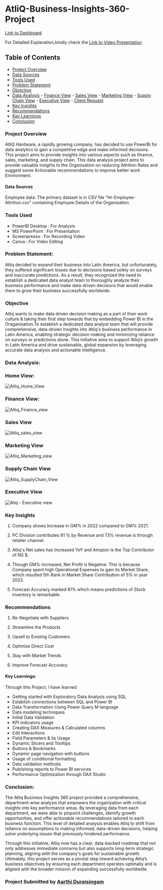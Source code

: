 # AtliQ-Business-Insights-360-Project

[Link to Dashboard](https://app.powerbi.com/view?r=eyJrIjoiOGJiMGMyZmEtN2NkNi00MzFhLWEwMDktNjI4ZTUyYWQ4MTI1IiwidCI6ImM2ZTU0OWIzLTVmNDUtNDAzMi1hYWU5LWQ0MjQ0ZGM1YjJjNCJ9)

For Detailed Explanation,kindly check the [Link to Video Presentation](https://youtu.be/BFtLY7gSMtY) 

## Table of Contents
- [Project Overview](#project-overview) 
- [Data Sources](#data-sources)
- [Tools Used](#tools-used) 
- [Problem Statement](#problem-statement)
- [Objective](#objective)
- [Data Analysis](#data-analysis)
      - [Finance View](#finance-view)
      - [Sales View](#sales-view)
      - [Marketing View](#marketing-view)
      - [Supply Chain View](#supply-chain-view)
      - [Executive View](#executive-view)
      - [Client Request](#client-request)
- [Key Insights](#key-insights)
- [Recommendations](#recommendations)
- [Key Learnings](#key-learnings)
- [Conclusion](#conclusion)
  
### Project Overview
AtliQ Hardware, a rapidly growing company, has decided to use PowerBi for data analytics to gain a competitive edge and make informed decisions. This project aims to provide insights into various aspects such as finance, sales, marketing, and supply chain. This data analysis project aims to provide valuable insights to the Organisation on reducing Attrition Rates and suggest some Actionable 
recommendations to improve better work Environment.  

#### Data Sources
Employee data: The primary dataset is in CSV file "Hr-Employee-Attrition.csv" containing Employee Details of the Organisation.

### Tools Used
- PowerBI Desktop : For Analysis
- MS PowerPoint : For Presentation
- Screenpresso : For Recording Video
- Canva : For Video Editing

### Problem Statement:
Atliq decided to expand their business into Latin America, but unfortunately, they suffered significant losses due to decisions based solely on surveys and inaccurate predictions. 
As a result, they recognized the need to establish a dedicated data analyst team to thoroughly analyze their business performance and make data-driven decisions that would enable them to grow their business successfully worldwide.

### Objective
Atliq wants to make data driven decision making as a part of their work culture & taking their first step towards that by embedding Power BI in the Oraganisation.To establish a dedicated data analyst team that will provide comprehensive, data-driven insights into Atliq's business performance in Latin America, enabling strategic decision-making and minimizing reliance on surveys or predictions alone. This initiative aims to support Atliq’s growth in Latin America and drive sustainable, global expansion by leveraging accurate data analysis and actionable intelligence.

### Data Analysis:  

### Home View:

![Atliq_Home_Viwe](https://github.com/user-attachments/assets/776e9c6d-c516-4668-86db-fc79026f9fab)

       
### Finance View:

![Atliq_Finance_view](https://github.com/user-attachments/assets/7cc476c4-fe0d-4641-87a2-2115dec76c72)

### Sales View

![Atliq_sales_view](https://github.com/user-attachments/assets/35c8d085-94d5-4804-8bd6-3b135861ca90)

### Marketing View

![Atliq_Marketing_view](https://github.com/user-attachments/assets/df651e6c-c64a-4fcd-93f0-e94be42c688c)

### Supply Chain View

![Atliq_SupplyChain_View](https://github.com/user-attachments/assets/98b80a12-7157-4cf9-92ab-b083b57d332f)

### Executive View

![Atiq - Executive view](https://github.com/user-attachments/assets/8d85bd5c-c0e5-4adc-915a-de889412505b)


### Key Insights
1. Company shows Increase in GM% in 2022 compared to GM% 2021.

2. PC Division contributes 61 % by Revenue and 73% revenue is through retailer channel.

3. Atliq's Net sales has Increased YoY and Amazon is the Top Contributor of NS $.

4. Though GM% increased, Net Profit is Negative. This is because Company spent high Operational Expenses to gain its Market Share, which resulted 5th Rank in Market Share Contribution of 5% in year 2022.

5. Forecast Accuracy marked 81% which means predictions of Stock inventory is remarkable.

### Recommendations

1. Re-Negotiate with Suppliers

2. Streamline the Products

3. Upsell to Existing Customers

4. Optimize Direct Cost

5. Stay with Market Trends

6. Improve Forecast Accuracy

#### Key Learnings:
Through this Project, I have learned 
- Getting started with Exploratory Data Analysis using SQL
- Establish connections between SQL and Power BI
- Data Transformation Using Power Query M language
- Data modeling techniques
- Initial Data Validation
- KPI indicators usage
- Creating DAX Measures & Calculated columns
- Edit Interactions
- Field Parameters & its Usage
- Dynamic Slicers and Tooltips
- Buttons & Bookmarks
- Dynamic page navigation with buttons
- Usage of conditional formatting
- Data validation methods
- Publishing reports to Power BI services
- Performance Optimization through DAX Studio

### Conclusion:
The Atliq Business Insights 360 project provided a comprehensive, department-wise analysis that empowers the organization with critical insights into key performance areas. By leveraging data from each department, we were able to pinpoint challenges, identify growth opportunities, and offer actionable recommendations tailored to each business function. This level of detailed analysis enables Atliq to shift from reliance on assumptions to making informed, data-driven decisions, helping solve underlying issues that previously hindered performance.

Through this initiative, Atliq now has a clear, data-backed roadmap that not only addresses immediate concerns but also supports long-term strategic planning, aligning with the company's goals for sustainable growth. Ultimately, this project serves as a pivotal step toward achieving Atliq’s business objectives by ensuring each department operates optimally and is aligned with the broader mission of expanding successfully worldwide.


### Project Submitted by [Aarthi Duraisingam](https://www.linkedin.com/in/aarthi-duraisingam-2438b7248/) 
